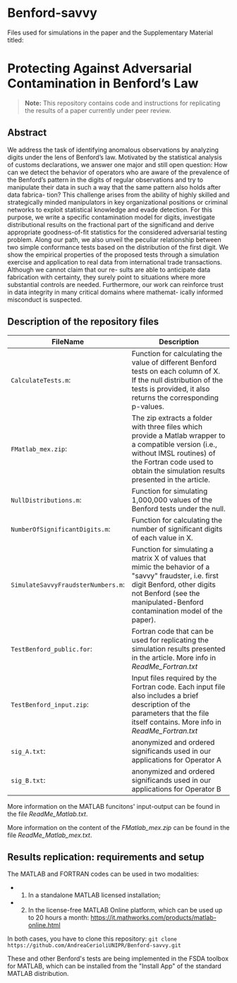 # Benford-savvy

Files used for simulations in the paper and the Supplementary Material titled:

# Protecting Against Adversarial Contamination in Benford’s Law


> **Note:** This repository contains code and instructions for replicating the results of a paper currently under peer review. 

## Abstract

We address the task of identifying anomalous observations by analyzing
digits under the lens of Benford’s law. Motivated by the statistical analysis of
customs declarations, we answer one major and still open question: How can
we detect the behavior of operators who are aware of the prevalence of the
Benford’s pattern in the digits of regular observations and try to manipulate
their data in such a way that the same pattern also holds after data fabrica-
tion? This challenge arises from the ability of highly skilled and strategically
minded manipulators in key organizational positions or criminal networks to
exploit statistical knowledge and evade detection. For this purpose, we write
a specific contamination model for digits, investigate distributional results on
the fractional part of the significand and derive appropriate goodness-of-fit
statistics for the considered adversarial testing problem. Along our path, we
also unveil the peculiar relationship between two simple conformance tests
based on the distribution of the first digit. We show the empirical properties
of the proposed tests through a simulation exercise and application to real data
from international trade transactions. Although we cannot claim that our re-
sults are able to anticipate data fabrication with certainty, they surely point to
situations where more substantial controls are needed. Furthermore, our work
can reinforce trust in data integrity in many critical domains where mathemat-
ically informed misconduct is suspected.


## Description of the repository files

| FileName                          | Description                             | 
|-----------------------------------|-----------------------------------------|
|`CalculateTests.m`:                | Function for calculating the value of different Benford tests on each column of X. If the null distribution of the tests is provided, it also returns the corresponding p-values. | 
|`FMatlab_mex.zip`:                 | The zip extracts a folder with three files which provide a Matlab wrapper to a compatible version (i.e., without IMSL routines) of the Fortran code used to obtain the simulation results presented in the article. | 
|`NullDistributions.m`:             | Function for simulating 1,000,000 values of the Benford tests under the null. | 
|`NumberOfSignificantDigits.m`:     | Function for calculating the number of significant digits of each value in X. | 
|`SimulateSavvyFraudsterNumbers.m`: | Function for simulating a matrix X of values that mimic the behavior of a "savvy" fraudster, i.e. first digit Benford, other digits not Benford (see the manipulated-Benford contamination model of the paper). | 
|`TestBenford_public.for`:          | Fortran code that can be used for replicating the simulation results presented in the article. More info in *ReadMe_Fortran.txt* | 
|`TestBenford_input.zip`:           | Input files required by the Fortran code. Each input file also includes a brief description of the parameters that the file itself contains.  More info in *ReadMe_Fortran.txt* | 
|`sig_A.txt`:                       | anonymized and ordered significands used in our applications for Operator A | 
|`sig_B.txt`:                       | anonymized and ordered significands used in our applications for Operator B | 

More information on the MATLAB funcitons' input-output can be found in the file *ReadMe_Matlab.txt*.

More information on the content of the *FMatlab_mex.zip* can be found in the file *ReadMe_Matlab_mex.txt*.


## Results replication: requirements and setup

The MATLAB and FORTRAN codes can be used in two modalities: 
- 1) In a standalone MATLAB licensed installation; 
- 2) In the license-free MATLAB Online platform, which can be used up to 20 hours 
     a month: https://it.mathworks.com/products/matlab-online.html

In both cases, you have to clone this repository: 
`git clone https://github.com/AndreaCerioliUNIPR/Benford-savvy.git`

These and other Benford's tests are being implemented in the FSDA toolbox for MATLAB,
which can be installed from the "Install App" of the standard MATLAB distribution.



<!---
this part is commented
--->
